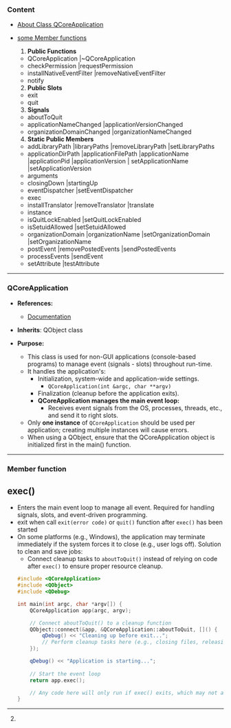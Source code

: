 ### Content
- [About Class QCoreApplication](#qcoreapplication)
- [some Member functions](#member-function)
    1. **Public Functions**
    - QCoreApplication |~QCoreApplication
    - checkPermission |requestPermission
    - installNativeEventFilter |removeNativeEventFilter
    - notify

    2. **Public Slots**
    - exit
    - quit
    
    3. **Signals**
    - aboutToQuit
    - applicationNameChanged |applicationVersionChanged
    - organizationDomainChanged |organizationNameChanged

    4. **Static Public Members**
    - addLibraryPath |libraryPaths |removeLibraryPath |setLibraryPaths
    - applicationDirPath |applicationFilePath |applicationName |applicationPid |applicationVersion |
    setApplicationName |setApplicationVersion
    - arguments
    - closingDown |startingUp
    - eventDispatcher |setEventDispatcher
    - exec
    - installTranslator |removeTranslator |translate
    - instance
    - isQuitLockEnabled |setQuitLockEnabled
    - isSetuidAllowed |setSetuidAllowed
    - organizationDomain |organizationName |setOrganizationDomain |setOrganizationName
    - postEvent |removePostedEvents |sendPostedEvents
    - processEvents |sendEvent
    - setAttribute |testAttribute
    
<hr>

### QCoreApplication
- **References:**
    - [Documentation](https://doc.qt.io/qt-6.5/qcoreapplication.html)  

- **Inherits**: QObject class

- **Purpose:**
    - This class is used for non-GUI applications (console-based programs) to manage event (signals - slots) throughout run-time.  
    - It handles the application's:
        - Initialization, system-wide and application-wide settings.  
            - `QCoreApplication(int &argc, char **argv)`
        - Finalization (cleanup before the application exits).  
        - **QCoreApplication manages the main event loop:**
            - Receives event signals from the OS, processes, threads, etc., and send it to right slots.  
    - Only **one instance** of `QCoreApplication` should be used per application; creating multiple instances will cause errors.  
    - When using a QObject, ensure that the QCoreApplication object is initialized first in the main() function.  
<hr>

### Member function
## exec()
- Enters the main event loop to manage all event. Required for handling signals, slots, and event-driven programming.  
- exit when call `exit(error code)` or `quit()` function after `exec()` has been started
- On some platforms (e.g., Windows), the application may terminate immediately if the system forces it to close (e.g., user logs off). Solution to clean and save jobs:  
    - Connect cleanup tasks to `aboutToQuit()` instead of relying on code after `exec()` to ensure proper resource cleanup.  
    ```cpp
    #include <QCoreApplication>
    #include <QObject>
    #include <QDebug>

    int main(int argc, char *argv[]) {
        QCoreApplication app(argc, argv);

        // Connect aboutToQuit() to a cleanup function
        QObject::connect(&app, &QCoreApplication::aboutToQuit, []() {
            qDebug() << "Cleaning up before exit...";
            // Perform cleanup tasks here (e.g., closing files, releasing memory)
        });

        qDebug() << "Application is starting...";
        
        // Start the event loop
        return app.exec(); 

        // Any code here will only run if exec() exits, which may not always happen on all platforms.
    }
    ```
<hr>

2. 